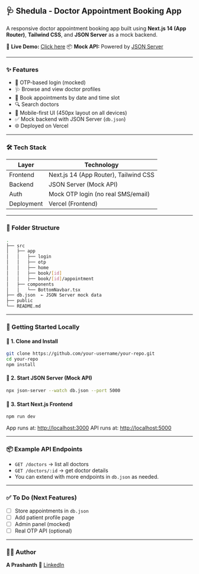 ## 🩺 Shedula - Doctor Appointment Booking App

A responsive doctor appointment booking app built using **Next.js 14 (App Router)**, **Tailwind CSS**, and **JSON Server** as a mock backend.

🚀 **Live Demo:** [Click here](https://pearl-thoughts-doctor-appontment-bo-flax.vercel.app/login)
📦 **Mock API:** Powered by [JSON Server](https://github.com/typicode/json-server)

---

### ✨ Features

* 🔐 OTP-based login (mocked)
* 🩺 Browse and view doctor profiles
* 📅 Book appointments by date and time slot
* 🔍 Search doctors
* 📱 Mobile-first UI (450px layout on all devices)
* ✅ Mock backend with JSON Server (`db.json`)
* 🌐 Deployed on Vercel

---

### 🛠️ Tech Stack

| Layer      | Technology                            |
| ---------- | ------------------------------------- |
| Frontend   | Next.js 14 (App Router), Tailwind CSS |
| Backend    | JSON Server (Mock API)                |
| Auth       | Mock OTP login (no real SMS/email)    |
| Deployment | Vercel (Frontend)                     |

---

### 📁 Folder Structure

```bash
.
├── src
│   ├── app
│   │   ├── login
│   │   ├── otp
│   │   ├── home
│   │   ├── book/[id]
│   │   ├── book/[id]/appointment
│   ├── components
│   │   └── BottomNavbar.tsx
├── db.json  ← JSON Server mock data
├── public
└── README.md
```

---

### 🚀 Getting Started Locally

#### 🔹 1. Clone and Install

```bash
git clone https://github.com/your-username/your-repo.git
cd your-repo
npm install
```

#### 🔹 2. Start JSON Server (Mock API)

```bash
npx json-server --watch db.json --port 5000
```

#### 🔹 3. Start Next.js Frontend

```bash
npm run dev
```

App runs at: [http://localhost:3000](http://localhost:3000)
API runs at: [http://localhost:5000](http://localhost:5000)

---

### 📦 Example API Endpoints

* `GET /doctors` → list all doctors
* `GET /doctors/:id` → get doctor details
* You can extend with more endpoints in `db.json` as needed.

---



### ✅ To Do (Next Features)

* [ ] Store appointments in `db.json`
* [ ] Add patient profile page
* [ ] Admin panel (mocked)
* [ ] Real OTP API (optional)

---

### 👨‍💻 Author

**A Prashanth**
🔗 [LinkedIn](https://www.linkedin.com/in/prashanth-aousula-9a9b33369/) 
